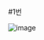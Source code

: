 #1번

![image](https://user-images.githubusercontent.com/50469718/95643949-dc087200-0aed-11eb-969e-7a8c9ca3e81a.png)


